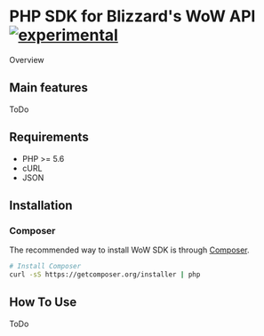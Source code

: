 # PHP SDK for Blizzard's WoW API [![experimental](http://badges.github.io/stability-badges/dist/experimental.svg)](http://github.com/badges/stability-badges)

Overview

## Main features

ToDo

## Requirements

* PHP >= 5.6
* cURL
* JSON

## Installation

### Composer

The recommended way to install WoW SDK is through
[Composer](http://getcomposer.org).

```bash
# Install Composer
curl -sS https://getcomposer.org/installer | php
```

## How To Use

ToDo
